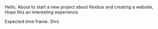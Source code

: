 Hello, About to start a new project about flexbox and creating a  website,
Hope this an interesting experience.

Expected time frame: 2hrs
